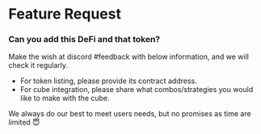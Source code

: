 # Feature Request

### Can you add this DeFi and that token?

Make the wish at discord \#feedback with below information, and we will check it regularly. 

* For token listing, please provide its contract address.
* For cube integration, please share what combos/strategies you would like to make with the cube.

We always do our best to meet users needs, but no promises as time are limited 😇 



